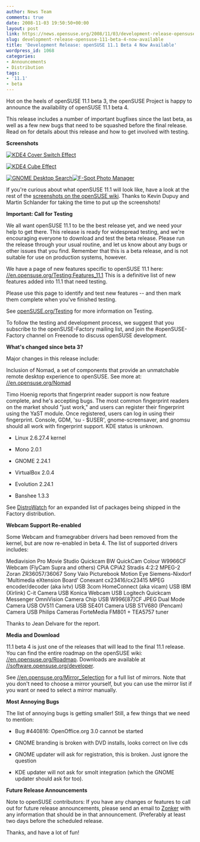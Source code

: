 ```yaml
---
author: News Team
comments: true
date: 2008-11-03 19:50:50+00:00
layout: post
link: https://news.opensuse.org/2008/11/03/development-release-opensuse-111-beta-4-now-available/
slug: development-release-opensuse-111-beta-4-now-available
title: 'Development Release: openSUSE 11.1 Beta 4 Now Available'
wordpress_id: 1068
categories:
- Announcements
- Distribution
tags:
- '11.1'
- beta
---
```


Hot on the heels of openSUSE 11.1 beta 3, the openSUSE Project is happy to announce the availability of openSUSE 11.1 beta 4.

This release includes a number of important bugfixes since the last beta, as well as a few new bugs that need to be squashed before the final release. Read on for details about this release and how to get involved with testing.

**Screenshots**

[![KDE4 Cover Switch Effect ](//news.opensuse.org/wp-content/uploads/2008/11/800px-kde4-coverswitch.png)](//en.opensuse.org/Image:Kde4-coverswitch.png)

[![KDE4 Cube Effect ](//news.opensuse.org/wp-content/uploads/2008/11/800px-kde4-cube.png)](//en.opensuse.org/Image:Kde4-cube.png)

[![GNOME Desktop Search](//news.opensuse.org/wp-content/uploads/2008/11/750px-111beta4search.png)](//en.opensuse.org/Image:111Beta4Search.png)[![F-Spot Photo Manager ](//news.opensuse.org/wp-content/uploads/2008/11/750px-fspot.png)](//en.opensuse.org/Image:FSpot.png)

If you're curious about what openSUSE 11.1 will look like, have a look at the rest of the [screenshots on the openSUSE wiki](//en.opensuse.org/Screenshots/openSUSE_11.1_Beta4). Thanks to Kevin Dupuy and Martin Schlander for taking the time to put up the screenshots!

**Important: Call for Testing**

We all want openSUSE 11.1 to be the best release yet, and we need your help to get there. This release is ready for widespread testing, and we're encouraging everyone to download and test the beta release. Please run the release through your usual routine, and let us know about any bugs or other issues that you find. Remember that this is a beta release, and is not suitable for use on production systems, however.

We have a page of new features specific to openSUSE 11.1 here: [//en.opensuse.org/Testing:Features_11.1](//en.opensuse.org/Testing:Features_11.1) This is a definitive list of new features added into 11.1 that need testing.

Please use this page to identify and test new features -- and then mark them complete when you've finished testing.

See [openSUSE.org/Testing](//openSUSE.org/Testing) for more information on Testing.

To follow the testing and development process, we suggest that you subscribe to the openSUSE-Factory mailing list, and join the #openSUSE-Factory channel on Freenode to discuss openSUSE development.

**What's changed since beta 3?**

Major changes in this release include:

Inclusion of Nomad, a set of components that provide an unmatchable remote desktop experience to openSUSE. See more at: [//en.opensuse.org/Nomad](//en.opensuse.org/Nomad)

Timo Hoenig reports that fingerprint reader support is now feature complete, and he's accepting bugs. The most common fingerprint readers on the market should "just work," and users can register their fingerprint using the YaST module. Once registered, users can log in using their fingerprint. Console, GDM, 'su - $USER', gnome-screensaver, and gnomsu should all work with fingerprint support. KDE status is unknown.



	
  * Linux 2.6.27.4 kernel

	
  * Mono 2.0.1

	
  * GNOME 2.24.1

	
  * VirtualBox 2.0.4

	
  * Evolution 2.24.1

	
  * Banshee 1.3.3


See [DistroWatch](//distrowatch.com/table.php?distribution=suse) for an expanded list of packages being shipped in the Factory distribution.

**Webcam Support Re-enabled**

Some Webcam and framegrabber drivers had been removed from the kernel, but are now re-enabled in beta 4. The list of supported drivers includes:

Mediavision Pro Movie Studio
Quickcam BW
QuickCam Colour
W9966CF Webcam (FlyCam Supra and others)
CPiA
CPiA2
Stradis 4:2:2 MPEG-2
Zoran ZR36057/36067
Sony Vaio Picturebook Motion Eye
Siemens-Nixdorf 'Multimedia eXtension Board'
Conexant cx23416/cx23415 MPEG encoder/decoder (aka ivtv)
USB 3com HomeConnect (aka vicam)
USB IBM (Xirlink) C-it Camera
USB Konica Webcam
USB Logitech Quickcam Messenger
OmniVision Camera Chip
USB W996[87]CF JPEG Dual Mode Camera
USB OV511 Camera
USB SE401 Camera
USB STV680 (Pencam) Camera
USB Philips Cameras
ForteMedia FM801 + TEA5757 tuner

Thanks to Jean Delvare for the report.

**Media and Download**

11.1 beta 4 is just one of the releases that will lead to the final 11.1 release. You can find the entire roadmap on the openSUSE wiki: [//en.opensuse.org/Roadmap](//en.opensuse.org/Roadmap). Downloads are available at [//software.opensuse.org/developer](//software.opensuse.org/developer).

See [//en.opensuse.org/Mirror_Selection](//en.opensuse.org/Mirror_Selection) for a full list of mirrors. Note that you don't need to choose a mirror yourself, but you can use the mirror list if you want or need to select a mirror manually.

**Most Annoying Bugs**

The list of annoying bugs is getting smaller! Still, a few things that we need to mention:



	
  * Bug #440816: OpenOffice.org 3.0 cannot be started

	
  * GNOME branding is broken with DVD installs, looks correct on live cds

	
  * GNOME updater will ask for registration, this is broken. Just ignore the question

	
  * KDE updater will not ask for smolt integration (which the GNOME updater should ask for too).


**Future Release Announcements**

Note to openSUSE contributors: If you have any changes or features to call out for future release announcements, please send an email to [Zonker](mailto:zonker@opensuse.org) with any information that should be in that announcement. (Preferably at least two days before the scheduled release.

Thanks, and have a lot of fun!
